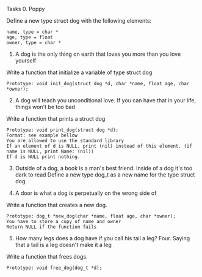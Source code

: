Tasks
0. Poppy

Define a new type struct dog with the following elements:

    name, type = char *
    age, type = float
    owner, type = char *

1. A dog is the only thing on earth that loves you more than you love yourself

Write a function that initialize a variable of type struct dog

    Prototype: void init_dog(struct dog *d, char *name, float age, char *owner);


2. A dog will teach you unconditional love. If you can have that in your life, things won't be too bad

Write a function that prints a struct dog

    Prototype: void print_dog(struct dog *d);
    Format: see example bellow
    You are allowed to use the standard library
    If an element of d is NULL, print (nil) instead of this element. (if name is NULL, print Name: (nil))
    If d is NULL print nothing.

3. Outside of a dog, a book is a man's best friend. Inside of a dog it's too dark to read
Define a new type dog_t as a new name for the type struct dog.

4. A door is what a dog is perpetually on the wrong side of

Write a function that creates a new dog.

    Prototype: dog_t *new_dog(char *name, float age, char *owner);
    You have to store a copy of name and owner
    Return NULL if the function fails

5. How many legs does a dog have if you call his tail a leg? Four. Saying that a tail is a leg doesn't make it a leg

Write a function that frees dogs.

    Prototype: void free_dog(dog_t *d);
